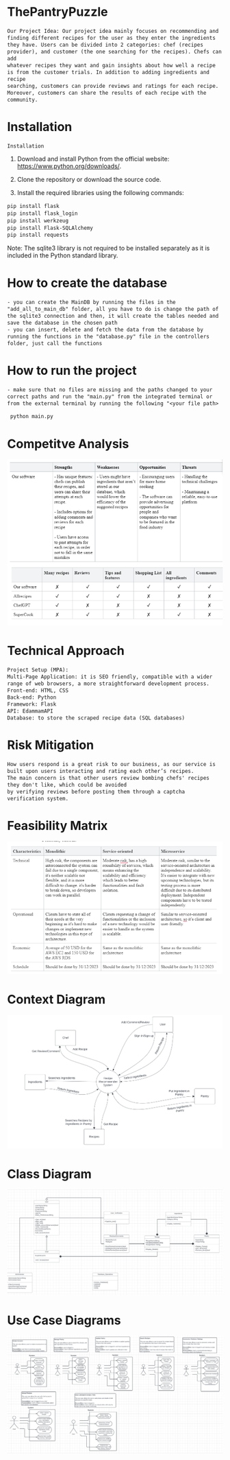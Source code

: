 # ThePantryPuzzle
    Our Project Idea: Our project idea mainly focuses on recommending and finding different recipes for the user as they enter the ingredients
    they have. Users can be divided into 2 categories: chef (recipes provider), and customer (the one searching for the recipes). Chefs can add
    whatever recipes they want and gain insights about how well a recipe is from the customer trials. In addition to adding ingredients and recipe
    searching, customers can provide reviews and ratings for each recipe. Moreover, customers can share the results of each recipe with the
    community.

# Installation
    Installation
1) Download and install Python from the official website: https://www.python.org/downloads/.

2) Clone the repository or download the source code.

3) Install the required libraries using the following commands:

```bash
pip install flask
pip install flask_login
pip install werkzeug
pip install Flask-SQLAlchemy
pip install requests
```
Note: The sqlite3 library is not required to be installed separately as it is included in the Python standard library.

# How to create the database
    - you can create the MainDB by running the files in the "add_all_to_main_db" folder, all you have to do is change the path of the sqlite3 connection and then, it will create the tables needed and save the database in the chosen path 
    - you can insert, delete and fetch the data from the database by running the functions in the "database.py" file in the controllers folder, just call the functions 

# How to run the project
    - make sure that no files are missing and the paths changed to your correct paths and run the "main.py" from the integrated terminal or from the external terminal by running the following "<your file path> 
   ```bash
    python main.py
```

# Competitve Analysis
![Competitve Analysis](<https://github.com/malak-elbanna/ThePantryPuzzle/blob/main/System%20Designs/Competitive%20Analysis.png>)

# Technical Approach
    Project Setup (MPA):
    Multi-Page Application: it is SEO friendly, compatible with a wider range of web browsers, a more straightforward development process.
    Front-end: HTML, CSS
    Back-end: Python
    Framework: Flask
    API: EdammamAPI
    Database: to store the scraped recipe data (SQL databases)

# Risk Mitigation 
    How users respond is a great risk to our business, as our service is built upon users interacting and rating each other’s recipes. 
    The main concern is that other users review bombing chefs' recipes they don't like, which could be avoided 
    by verifying reviews before posting them through a captcha verification system.

# Feasibility Matrix
![Alt text](<https://github.com/malak-elbanna/ThePantryPuzzle/blob/main/System%20Designs/Feasibility%20Matrix.png>)

# Context Diagram
![Context Diagram](<https://github.com/malak-elbanna/ThePantryPuzzle/blob/main/System%20Designs/Context%20Diagram.png>)

# Class Diagram
![Class Diagram](<https://github.com/malak-elbanna/ThePantryPuzzle/blob/main/System%20Designs/Class%20Diagram.png>)

# Use Case Diagrams
![Use Case](<https://github.com/malak-elbanna/ThePantryPuzzle/blob/main/System%20Designs/Use%20Case.png>)

